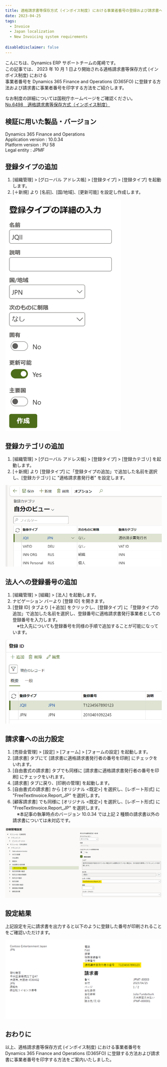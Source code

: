 ```yaml
---
title: 適格請求書等保存方式 (インボイス制度) における事業者番号の登録および請求書への印字について
date: 2023-04-25
tags:
  - Invoice
  - Japan localization
  - New Invoicing system requirements

disableDisclaimer: false
---
```


こんにちは、Dynamics ERP サポートチームの尾崎です。  
この記事では、 2023 年 10 月 1 日より開始される適格請求書等保存方式 (インボイス制度) における  
事業者番号を Dynamics 365 Finance and Operations (D365FO) に登録する方法および請求書に事業者番号を印字する方法をご紹介します。  
  
なお制度の詳細については国税庁ホームページをご確認ください。  
[No.6498 適格請求書等保存方式（インボイス制度）](https://www.nta.go.jp/taxes/shiraberu/taxanswer/shohi/6498.htm)

<!-- more -->

## 検証に用いた製品・バージョン
Dynamics 365 Finance and Operations  
Application version : 10.0.34  
Platform version : PU 58  
Legal entity : JPMF  

## 登録タイプの追加
1. [組織管理] > [グローバル アドレス帳] > [登録タイプ] > [登録タイプ] を起動します。
1. [＋新規] より [名前]、[国/地域]、[更新可能] を設定し作成します。

![](./new-invoicing-system-requirements-QIInumber-setting/new-invoicing-system-requirements-QIInumber-setting1.png)


## 登録カテゴリの追加
1. [組織管理] > [グローバル アドレス帳] > [登録タイプ] > [登録カテゴリ] を起動します。
1. [＋新規] より [登録タイプ] に「登録タイプの追加」で追加した名前を選択し、[登録カテゴリ] に "適格請求書発行者" を設定します。

![](./new-invoicing-system-requirements-QIInumber-setting/new-invoicing-system-requirements-QIInumber-setting2.png)


## 法人への登録番号の追加
1. [組織管理] > [組織] > [法人] を起動します。
1. ナビゲーション バーより [登録 ID] を開きます。
1. [登録 ID] タブより [＋追加] をクリックし、[登録タイプ] に「登録タイプの追加」で追加した名前を選択し、登録番号に適格請求書発行事業者としての登録番号を入力します。  
　※仕入先についても登録番号を同様の手順で追加することが可能になっています。

![](./new-invoicing-system-requirements-QIInumber-setting/new-invoicing-system-requirements-QIInumber-setting3.png)


## 請求書への出力設定
1. [売掛金管理] > [設定] > [フォーム] > [フォームの設定] を起動します。
1. [請求書] タブにて [請求書に適格請求書発行者の番号を印刷] にチェックをいれます。
1. [自由書式の請求書] タブでも同様に [請求書に適格請求書発行者の番号を印刷] にチェックをいれます。
1. [請求書] タブに戻り、[印刷の管理] を起動します。
1. [自由書式の請求書] から [オリジナル <既定>] を選択し、[レポート形式] に "FreeTextInvoice.Report_JP" を選択します。
1. [顧客請求書] でも同様に [オリジナル <既定>] を選択し、[レポート形式] に "FreeTextInvoice.Report_JP" を選択します。  
　※本記事の執筆時点のバージョン 10.0.34 では上記 2 種類の請求書以外の請求書については未対応です。

![](./new-invoicing-system-requirements-QIInumber-setting/new-invoicing-system-requirements-QIInumber-setting4.png)


## 設定結果
上記設定を元に請求書を出力すると以下のように登録した番号が印刷されることをご確認いただけます。

![](./new-invoicing-system-requirements-QIInumber-setting/new-invoicing-system-requirements-QIInumber-setting5.png)


## おわりに  
以上、適格請求書等保存方式 (インボイス制度) における事業者番号を Dynamics 365 Finance and Operations (D365FO) に登録する方法および請求書に事業者番号を印字する方法をご案内いたしました。  
